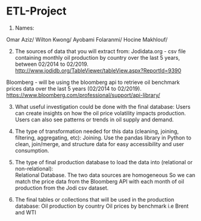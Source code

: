 # ETL-Project

1. Names:

Omar Aziz/
Wilton Kwong/
Ayobami Folaranmi/
Hocine Makhlouf/

2. The sources of data that you will extract from:
Jodidata.org - csv file containing monthly oil production by country over the last 5 years, between 02/2014 to 02/2019.
http://www.jodidb.org/TableViewer/tableView.aspx?ReportId=9390

 Bloomberg - will be using the bloomberg api to retrieve oil benchmark prices data over the last 5 years (02/2014 to 02/2019).
https://www.bloomberg.com/professional/support/api-library/


3. What useful investigation could be done with the final database: 
Users can create insights on how the oil price volatility impacts production.
Users can also see patterns or trends in oil supply  and  demand. 


4. The type of transformation needed for this data (cleaning, joining, filtering, aggregating, etc):
Joining.
Use the pandas library in Python to clean, join/merge, and structure data for easy accessibility and user consumption.

 5. The type of final production database to load the data into (relational or non-relational):  
Relational Database. The two data sources are homogeneous
 So we can match the price data from the Bloomberg API with each month of oil production from the Jodi csv dataset.

6. The final tables or collections that will be used in the production database:
Oil production by country 
Oil prices by benchmark i.e Brent and WTI

